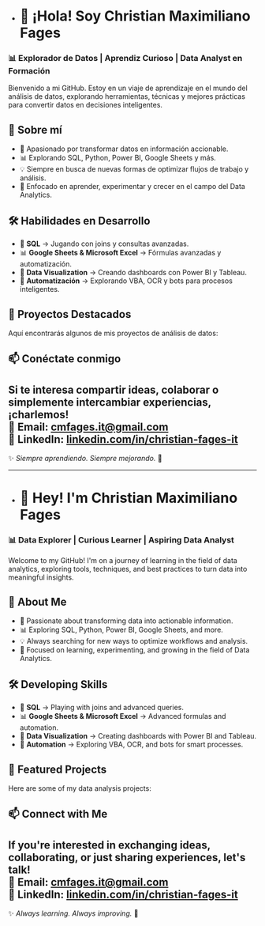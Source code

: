 - # 👋 ¡Hola! Soy Christian Maximiliano Fages 
### 📊 Explorador de Datos | Aprendiz Curioso | Data Analyst en Formación  

Bienvenido a mi GitHub. Estoy en un viaje de aprendizaje en el mundo del análisis de datos, explorando herramientas, técnicas y mejores prácticas para convertir datos en decisiones inteligentes.  

## 🚀 Sobre mí  
- 📌 Apasionado por transformar datos en información accionable.  
- 📊 Explorando SQL, Python, Power BI, Google Sheets y más.  
- 💡 Siempre en busca de nuevas formas de optimizar flujos de trabajo y análisis.  
- 🎯 Enfocado en aprender, experimentar y crecer en el campo del Data Analytics.  

## 🛠️ Habilidades en Desarrollo  
- 🔄 **SQL** → Jugando con joins y consultas avanzadas.  
- 📊 **Google Sheets & Microsoft Excel** → Fórmulas avanzadas y automatización.  
- 📌 **Data Visualization** → Creando dashboards con Power BI y Tableau.  
- 🤖 **Automatización** → Explorando VBA, OCR y bots para procesos inteligentes.  

## 📂 Proyectos Destacados  
Aquí encontrarás algunos de mis proyectos de análisis de datos:  
<!---
- [📊 Análisis de popular Heladeria y Formateo en Microsft Excel](#)  
- [📌 Creación de Dashboards con Power BI](#)  
- [🔎 Optimización de Datos con SQL y Python](#)  
--->

## 📫 Conéctate conmigo  
Si te interesa compartir ideas, colaborar o simplemente intercambiar experiencias, ¡charlemos!  
📧 **Email:** cmfages.it@gmail.com  
📌 **LinkedIn:** [linkedin.com/in/christian-fages-it](#)  
---
✨ _Siempre aprendiendo. Siempre mejorando._ 🚀  

---

- # 👋 Hey! I'm Christian Maximiliano Fages
### 📊 Data Explorer | Curious Learner | Aspiring Data Analyst  

Welcome to my GitHub! I'm on a journey of learning in the field of data analytics, exploring tools, techniques, and best practices to turn data into meaningful insights.  

## 🚀 About Me  
- 📌 Passionate about transforming data into actionable information.  
- 📊 Exploring SQL, Python, Power BI, Google Sheets, and more.  
- 💡 Always searching for new ways to optimize workflows and analysis.  
- 🎯 Focused on learning, experimenting, and growing in the field of Data Analytics.  

## 🛠️ Developing Skills  
- 🔄 **SQL** → Playing with joins and advanced queries.  
- 📊 **Google Sheets & Microsoft Excel** → Advanced formulas and automation.  
- 📌 **Data Visualization** → Creating dashboards with Power BI and Tableau.  
- 🤖 **Automation** → Exploring VBA, OCR, and bots for smart processes.  

## 📂 Featured Projects  
Here are some of my data analysis projects:  
<!---
- [📊 Popular Ice Cream Shop Analysis & Formatting in Microsoft Excel](#)  
- [📌 Dashboard Creation with Power BI](#)  
- [🔎 Data Optimization with SQL and Python](#)  
--->

## 📫 Connect with Me  
If you're interested in exchanging ideas, collaborating, or just sharing experiences, let's talk!  
📧 **Email:** cmfages.it@gmail.com  
📌 **LinkedIn:** [linkedin.com/in/christian-fages-it](#)  
---
✨ _Always learning. Always improving._ 🚀  


<!---
CMFdata/CMFdata is a ✨ special ✨ repository because its `README.md` (this file) appears on your GitHub profile.
You can click the Preview link to take a look at your changes.
--->
